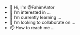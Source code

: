 - 👋 Hi, I’m @FahimAntor
- 👀 I’m interested in ...
- 🌱 I’m currently learning ...
- 💞️ I’m looking to collaborate on ...
- 📫 How to reach me ...

<!---
FahimAntor/FahimAntor is a ✨ special ✨ repository because its `README.md` (this file) appears on your GitHub profile.
You can click the Preview link to take a look at your changes.
--->

